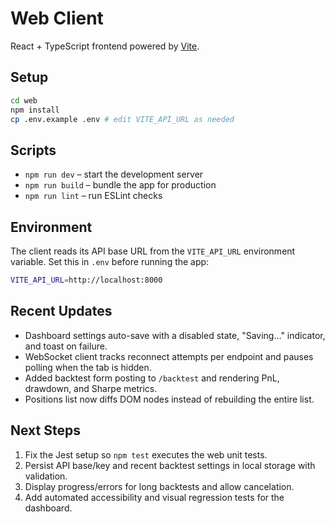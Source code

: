# Web Client

React + TypeScript frontend powered by [Vite](https://vitejs.dev/).

## Setup

```bash
cd web
npm install
cp .env.example .env # edit VITE_API_URL as needed
```

## Scripts

- `npm run dev` – start the development server
- `npm run build` – bundle the app for production
- `npm run lint` – run ESLint checks

## Environment

The client reads its API base URL from the `VITE_API_URL` environment variable.
Set this in `.env` before running the app:

```bash
VITE_API_URL=http://localhost:8000
```

## Recent Updates

- Dashboard settings auto-save with a disabled state, "Saving…" indicator, and toast on failure.
- WebSocket client tracks reconnect attempts per endpoint and pauses polling when the tab is hidden.
- Added backtest form posting to `/backtest` and rendering PnL, drawdown, and Sharpe metrics.
- Positions list now diffs DOM nodes instead of rebuilding the entire list.

## Next Steps

1. Fix the Jest setup so `npm test` executes the web unit tests.
2. Persist API base/key and recent backtest settings in local storage with validation.
3. Display progress/errors for long backtests and allow cancelation.
4. Add automated accessibility and visual regression tests for the dashboard.
